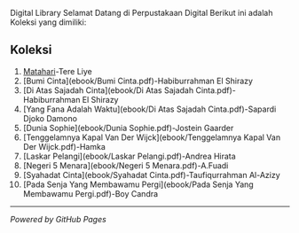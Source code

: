 Digital Library
Selamat Datang di Perpustakaan Digital
Berikut ini adalah Koleksi yang dimiliki:
## Koleksi
1. [Matahari](ebook/Matahari.pdf)-Tere Liye
2. [Bumi Cinta](ebook/Bumi Cinta.pdf)-Habiburrahman El Shirazy
3. [Di Atas Sajadah Cinta](ebook/Di Atas Sajadah Cinta.pdf)-Habiburrahman El Shirazy
4. [Yang Fana Adalah Waktu](ebook/Di Atas Sajadah Cinta.pdf)-Sapardi Djoko Damono
5. [Dunia Sophie](ebook/Dunia Sophie.pdf)-Jostein Gaarder
6. [Tenggelamnya Kapal Van Der Wijck](ebook/Tenggelamnya Kapal Van Der Wijck.pdf)-Hamka
7. [Laskar Pelangi](ebook/Laskar Pelangi.pdf)-Andrea Hirata
8. [Negeri 5 Menara](ebook/Negeri 5 Menara.pdf)-A.Fuadi
9. [Syahadat Cinta](ebook/Syahadat Cinta.pdf)-Taufiqurrahman Al-Azizy
10. [Pada Senja Yang Membawamu Pergi](ebook/Pada Senja Yang Membawamu Pergi.pdf)-Boy Candra
---
*Powered by GitHub Pages*
